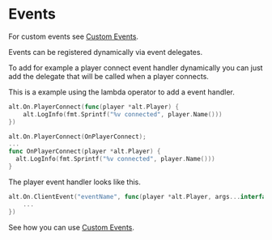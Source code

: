# Events

For custom events see [Custom Events](custom-events.md).

Events can be registered dynamically via event delegates.

To add for example a player connect event handler dynamically you can just add the delegate that will be called when a player connects.

This is a example using the lambda operator to add a event handler.

```go
alt.On.PlayerConnect(func(player *alt.Player) {
    alt.LogInfo(fmt.Sprintf("%v connected", player.Name()))
})
```

```go
alt.On.PlayerConnect(OnPlayerConnect);
...
func OnPlayerConnect(player *alt.Player) {
  alt.LogInfo(fmt.Sprintf("%v connected", player.Name()))
}
```

<!--Below is a list of all event handlers.

[!code-go[Events](../../alt/events.go)]-->

The player event handler looks like this.

```go
alt.On.ClientEvent("eventName", func(player *alt.Player, args...interface{}){
	...
})
```

See how you can use [Custom Events](custom-events.md).